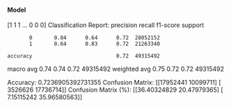 #### Model
[1 1 1 ... 0 0 0]
Classification Report:
              precision    recall  f1-score   support

           0       0.84      0.64      0.72  28052152
           1       0.64      0.83      0.72  21263340

    accuracy                           0.72  49315492
   macro avg       0.74      0.74      0.72  49315492
weighted avg       0.75      0.72      0.72  49315492

Accuracy: 0.7236905392731355
Confusion Matrix:
[[17952441 10099711]
 [ 3526626 17736714]]
Confusion Matrix (%):
[[36.40324829 20.47979365]
 [ 7.15115242 35.96580563]]

